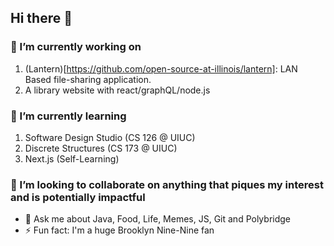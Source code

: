 ## Hi there 👋

### 🔭 I’m currently working on 
  1. (Lantern)[https://github.com/open-source-at-illinois/lantern]: LAN Based file-sharing application.
  2. A library website with react/graphQL/node.js
### 🌱 I’m currently learning 
  1. Software Design Studio (CS 126 @ UIUC)
  2. Discrete Structures (CS 173 @ UIUC)
  3. Next.js (Self-Learning)
### 👯 I’m looking to collaborate on anything that piques my interest and is potentially impactful
- 💬 Ask me about Java, Food, Life, Memes, JS, Git and Polybridge
- ⚡ Fun fact: I'm a huge Brooklyn Nine-Nine fan
<!--
**xuxey/xuxey** is a ✨ _special_ ✨ repository because its `README.md` (this file) appears on your GitHub profile.

Here are some ideas to get you started:

- 🔭 I’m currently working on ...
- 🌱 I’m currently learning ...
- 👯 I’m looking to collaborate on ...
- 🤔 I’m looking for help with ...
- 💬 Ask me about ...
- 📫 How to reach me: ...
- 😄 Pronouns: ...
- ⚡ Fun fact: ...
-->
